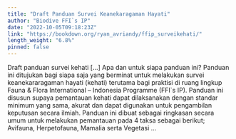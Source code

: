 ```yaml
---
title: "Draft Panduan Survei Keanekaragaman Hayati"
author: "Biodive FFI`s IP"
date: "2022-10-05T09:18:23Z"
link: "https://bookdown.org/ryan_avriandy/ffip_surveikehati/"
length_weight: "6.8%"
pinned: false
---
```


Draft panduan survei kehati [...] Apa dan untuk siapa panduan ini? Panduan ini ditujukan bagi siapa saja yang berminat untuk melakukan survei keanekararagaman hayati (kehati) terutama bagi praktisi di ruang lingkup Fauna & Flora International – Indonesia Programme (FFI`s IP). Panduan ini disusun supaya pemantauan kehati dapat dilaksanakan dengan standar minimum yang sama, akurat dan dapat digunakan untuk pengambilan keputusan secara ilmiah. Panduan ini dibuat sebagai ringkasan secara umum untuk melakukan pemantauan pada 4 taksa sebagai berikut; Avifauna, Herpetofauna, Mamalia serta Vegetasi ...
